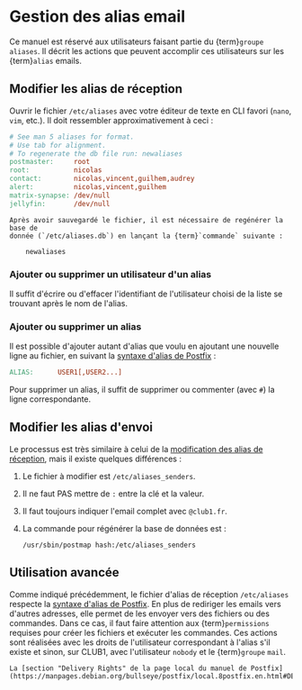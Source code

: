 Gestion des alias email
=======================

Ce manuel est réservé aux utilisateurs faisant partie du {term}`groupe` `aliases`.
Il décrit les actions que peuvent accomplir ces utilisateurs sur les {term}`alias` emails.

Modifier les alias de réception
-------------------------------

Ouvrir le fichier `/etc/aliases` avec votre éditeur de texte en CLI favori
(`nano`, `vim`, etc.).
Il doit ressembler approximativement à ceci :

```Makefile
# See man 5 aliases for format.
# Use tab for alignment.
# To regenerate the db file run: newaliases
postmaster:     root
root:           nicolas
contact:        nicolas,vincent,guilhem,audrey
alert:          nicolas,vincent,guilhem
matrix-synapse: /dev/null
jellyfin:       /dev/null
```

```{important}
Après avoir sauvegardé le fichier, il est nécessaire de regénérer la base de
donnée (`/etc/aliases.db`) en lançant la {term}`commande` suivante :

    newaliases
```

### Ajouter ou supprimer un utilisateur d'un alias

Il suffit d'écrire ou d'effacer l'identifiant de l'utilisateur choisi de la
liste se trouvant après le nom de l'alias.

### Ajouter ou supprimer un alias

Il est possible d'ajouter autant d'alias que voulu en ajoutant une nouvelle ligne
au fichier, en suivant la [syntaxe d'alias de Postfix](http://www.postfix.org/aliases.5.html) :

```Makefile
ALIAS:      USER1[,USER2...]
```

Pour supprimer un alias, il suffit de supprimer ou commenter (avec `#`) la ligne
correspondante.


Modifier les alias d'envoi
--------------------------

Le processus est très similaire à celui de la [modification des alias de réception](#modifier-les-alias-de-réception),
mais il existe quelques différences :

1. Le fichier à modifier est `/etc/aliases_senders`.
2. Il ne faut PAS mettre de `:` entre la clé et la valeur.
3. Il faut toujours indiquer l'email complet avec `@club1.fr`.
4. La commande pour régénérer la base de données est :

       /usr/sbin/postmap hash:/etc/aliases_senders

Utilisation avancée
-------------------

Comme indiqué précédemment, le fichier d'alias de réception `/etc/aliases` respecte la [syntaxe d'alias de Postfix](http://www.postfix.org/aliases.5.html).
En plus de rediriger les emails vers d'autres adresses,
elle permet de les envoyer vers des fichiers ou des commandes.
Dans ce cas, il faut faire attention aux {term}`permissions` requises
pour créer les fichiers et exécuter les commandes.
Ces actions sont réalisées avec les droits de l'utilisateur correspondant à l'alias s'il existe
et sinon, sur CLUB1, avec l'utilisateur `nobody` et le {term}`groupe` `mail`.

```{seealso}
La [section "Delivery Rights" de la page local du manuel de Postfix](https://manpages.debian.org/bullseye/postfix/local.8postfix.en.html#DELIVERY_RIGHTS).
```
